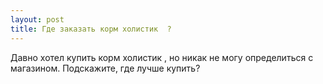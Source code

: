 ```yaml
---
layout: post 
title: Где заказать корм холистик  ? 
--- 
```

Давно хотел купить корм холистик  , но никак не могу определиться с магазином. Подскажите, где лучше купить?
